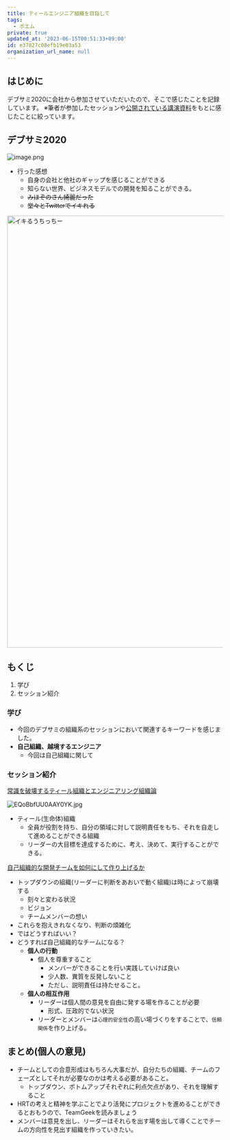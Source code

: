 ```yaml
---
title: ティールエンジニア組織を目指して
tags:
  - ポエム
private: true
updated_at: '2023-06-15T00:51:33+09:00'
id: e37827c08efb19e03a53
organization_url_name: null
---
```

## はじめに

デブサミ2020に会社から参加させていただいたので、そこで感じたことを記録しています。
※筆者が参加したセッションや[公開されている講演資料](https://codezine.jp/article/detail/11981)をもとに感じたことに絞っています。

## デブサミ2020

![image.png](https://qiita-image-store.s3.ap-northeast-1.amazonaws.com/0/134221/ab94ff07-caa0-702e-41d2-effce6aabf7d.png)

- 行った感想
  - 自身の会社と他社のギャップを感じることができる
  - 知らない世界、ビジネスモデルでの開発を知ることができる。
  - ~~みほぞのさん綺麗だった~~
  - ~~堂々とTwitterでイキれる~~

<img width="1007" alt="イキるうちっちー" src="https://qiita-image-store.s3.ap-northeast-1.amazonaws.com/0/166596/6979c1fa-95bf-7759-8b56-904b700caa48.png">

## もくじ

1. 学び
2. セッション紹介

### 学び

- 今回のデブサミの組織系のセッションにおいて関連するキーワードを感じました。
- **自己組織、越境するエンジニア**
  - 今回は自己組織に関して

### セッション紹介

[常識を破壊するティール組織とエンジニアリング組織論](https://event.shoeisha.jp/devsumi/20200213/session/2369/)

![EQoBbfUU0AAY0YK.jpg](https://qiita-image-store.s3.ap-northeast-1.amazonaws.com/0/166596/eaca4b6f-23d5-30eb-2037-2639ec5f7fc9.jpeg)

- ティール(生命体)組織
  - 全員が役割を持ち、自分の領域に対して説明責任をもち、それを自走して進めることができる組織
  - リーダーの大目標を達成するために、考え、決めて、実行することができる。

[自己組織的な開発チームを如何にして作り上げるか](https://speakerdeck.com/kiririmode/how-to-build-self-organizing-team)

- トップダウンの組織(リーダーに判断をあおいで動く組織)は時によって崩壊する
  - 刻々と変わる状況
  - ビジョン
  - チームメンバーの想い
- これらを抱えきれなくなり、判断の煩雑化
- ではどうすればいい？
- どうすれば自己組織的なチームになる？
  - **個人の行動**
    - 個人を尊重すること
      - メンバーができることを行い実践していけば良い
      - 少人数、異質を反発しないこと
      - ただし、説明責任は持たせること。
  - **個人の相互作用**
    - リーダーは個人間の意見を自由に発する場を作ることが必要
      - 形式、圧政的でない状況
    - リーダーとメンバーは`心理的安全性`の高い場づくりをすることで、`信頼関係`を作り上げる。

## まとめ(個人の意見)

- チームとしての合意形成はもちろん大事だが、自分たちの組織、チームのフェーズとしてそれが必要なのかは考える必要があること。
  - トップダウン、ボトムアップそれぞれに利点欠点があり、それを理解すること
- HRTの考えと精神を学ぶことでより活発にプロジェクトを進めることができるとおもうので、TeamGeekを読みましょう
- メンバーは意見を出し、リーダーはそれらを出す場を出して導くことでチームの方向性を見出す組織を作っていきたい。

